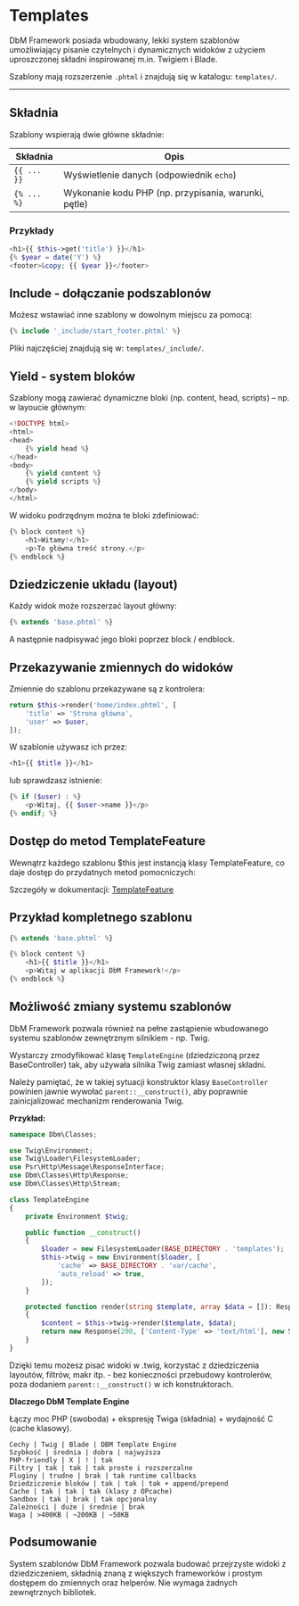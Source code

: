 # Templates

DbM Framework posiada wbudowany, lekki system szablonów umożliwiający pisanie czytelnych i dynamicznych widoków z użyciem uproszczonej składni inspirowanej m.in. Twigiem i Blade.

Szablony mają rozszerzenie `.phtml` i znajdują się w katalogu: `templates/`.

---

## Składnia

Szablony wspierają dwie główne składnie:

| Składnia         | Opis                                |
|------------------|-------------------------------------|
| `{{ ... }}`      | Wyświetlenie danych (odpowiednik `echo`) |
| `{% ... %}`      | Wykonanie kodu PHP (np. przypisania, warunki, pętle) |

### Przykłady

```php
<h1>{{ $this->get('title') }}</h1>
{% $year = date('Y') %}
<footer>&copy; {{ $year }}</footer>
```

## Include - dołączanie podszablonów

Możesz wstawiać inne szablony w dowolnym miejscu za pomocą:

```php
{% include '_include/start_footer.phtml' %}
```

Pliki najczęściej znajdują się w: `templates/_include/`.

## Yield - system bloków

Szablony mogą zawierać dynamiczne bloki (np. content, head, scripts) – np. w layoucie głównym:

```php
<!DOCTYPE html>
<html>
<head>
    {% yield head %}
</head>
<body>
    {% yield content %}
    {% yield scripts %}
</body>
</html>
```

W widoku podrzędnym można te bloki zdefiniować:

```php
{% block content %}
    <h1>Witamy!</h1>
    <p>To główna treść strony.</p>
{% endblock %}
```

## Dziedziczenie układu (layout)

Każdy widok może rozszerzać layout główny:

```php
{% extends 'base.phtml' %}
```

A następnie nadpisywać jego bloki poprzez block / endblock.

## Przekazywanie zmiennych do widoków

Zmiennie do szablonu przekazywane są z kontrolera:

```php
return $this->render('home/index.phtml', [
    'title' => 'Strona główna',
    'user' => $user,
]);
```

W szablonie używasz ich przez:

```php
<h1>{{ $title }}</h1>
```

lub sprawdzasz istnienie:

```php
{% if ($user) : %}
    <p>Witaj, {{ $user->name }}</p>
{% endif; %}
```

## Dostęp do metod TemplateFeature

Wewnątrz każdego szablonu $this jest instancją klasy TemplateFeature, co daje dostęp do przydatnych metod pomocniczych:

Szczegóły w dokumentacji: [TemplateFeature](_Documents/Docs/template-feature.md)

## Przykład kompletnego szablonu

```php
{% extends 'base.phtml' %}

{% block content %}
    <h1>{{ $title }}</h1>
    <p>Witaj w aplikacji DbM Framework!</p>
{% endblock %}
```

## Możliwość zmiany systemu szablonów

DbM Framework pozwala również na pełne zastąpienie wbudowanego systemu szablonów zewnętrznym silnikiem - np. Twig.

Wystarczy zmodyfikować klasę `TemplateEngine` (dziedziczoną przez BaseController) tak, aby używała silnika Twig zamiast własnej składni.

Należy pamiętać, że w takiej sytuacji konstruktor klasy `BaseController` powinien jawnie wywołać `parent::__construct()`, aby poprawnie zainicjalizować mechanizm renderowania Twig.

**Przykład:**

```php
namespace Dbm\Classes;

use Twig\Environment;
use Twig\Loader\FilesystemLoader;
use Psr\Http\Message\ResponseInterface;
use Dbm\Classes\Http\Response;
use Dbm\Classes\Http\Stream;

class TemplateEngine
{
    private Environment $twig;

    public function __construct()
    {
        $loader = new FilesystemLoader(BASE_DIRECTORY . 'templates');
        $this->twig = new Environment($loader, [
            'cache' => BASE_DIRECTORY . 'var/cache',
            'auto_reload' => true,
        ]);
    }

    protected function render(string $template, array $data = []): ResponseInterface
    {
        $content = $this->twig->render($template, $data);
        return new Response(200, ['Content-Type' => 'text/html'], new Stream($content));
    }
}
```

Dzięki temu możesz pisać widoki w .twig, korzystać z dziedziczenia layoutów, filtrów, makr itp. - bez konieczności przebudowy kontrolerów, poza dodaniem `parent::__construct()` w ich konstruktorach.

**Dlaczego DbM Template Engine**

Łączy moc PHP (swoboda) + ekspresję Twiga (składnia) + wydajność C (cache klasowy).  

```html-table
Cechy | Twig | Blade | DBM Template Engine
Szybkość | średnia | dobra | najwyższa
PHP-friendly | X | ! | tak
Filtry | tak | tak | tak proste i rozszerzalne
Pluginy | trudne | brak | tak runtime callbacks
Dziedziczenie bloków | tak | tak | tak + append/prepend
Cache | tak | tak | tak (klasy z OPcache)
Sandbox | tak | brak | tak opcjonalny
Zależności | duże | średnie | brak
Waga | >400KB | ~200KB | ~50KB
```

## Podsumowanie

System szablonów DbM Framework pozwala budować przejrzyste widoki z dziedziczeniem, składnią znaną z większych frameworków i prostym dostępem do zmiennych oraz helperów. Nie wymaga żadnych zewnętrznych bibliotek.
